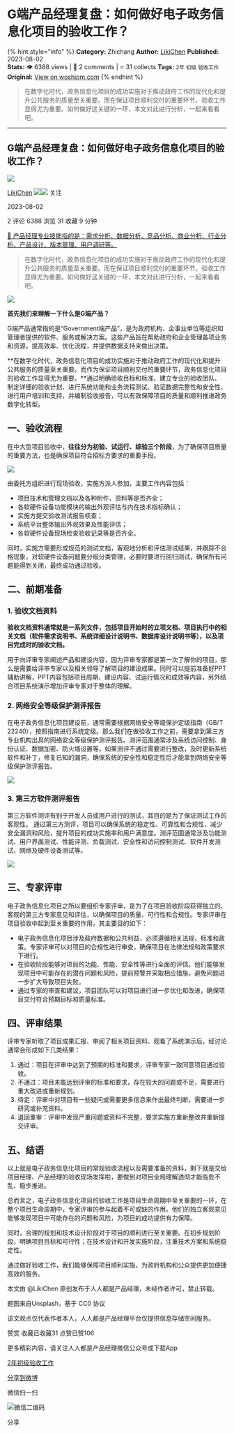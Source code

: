 # G端产品经理复盘：如何做好电子政务信息化项目的验收工作？
{% hint style="info" %}
**Category:** Zhichang
**Author:** [LikiChen](https://www.woshipm.com/u/1307414)
**Published:** 2023-08-02  
**Stats:** 👁️ 6388 views | 💬 2 comments | ⭐ 31 collects
**Tags:** `2年` `初级` `验收工作`
**Original:** [View on woshipm.com](https://www.woshipm.com/zhichang/5857973.html)
{% endhint %}
> 在数字化时代，政务信息化项目的成功实施对于推动政府工作的现代化和提升公共服务的质量至关重要。而在保证项目顺利交付的重要环节，验收工作显得尤为重要。如何做好这关键的一环，本文对此进行分析，一起来看看吧。

---

## G端产品经理复盘：如何做好电子政务信息化项目的验收工作？

[![](https://static.woshipm.com/pmapp_avatar_20250206151002_4097.jpeg?imageView2/1/w/72/h/72/q/100)](https://www.woshipm.com/u/1307414)

[LikiChen](https://www.woshipm.com/u/1307414) ![](https://static.woshipm.com/tag/1101_1@2x.png)![](https://static.woshipm.com/tag/1501_1@2x.png) 关注

2023-08-02

2 评论 6388 浏览 31 收藏 9 分钟

[🔗 产品经理专业技能指的是：需求分析、数据分析、竞品分析、商业分析、行业分析、产品设计、版本管理、用户调研等。](https://ke.qidianla.com/courses/90pm)

> 在数字化时代，政务信息化项目的成功实施对于推动政府工作的现代化和提升公共服务的质量至关重要。而在保证项目顺利交付的重要环节，验收工作显得尤为重要。如何做好这关键的一环，本文对此进行分析，一起来看看吧。

![](https://image.woshipm.com/2023/04/17/b3b34514-dcf5-11ed-ab4d-00163e0b5ff3.png)

**首先我们来理解一下什么是G端产品？**

G端产品通常指的是“Government端产品”，是为政府机构、企事业单位等组织和管理者提供的软件、服务或解决方案。这些产品旨在帮助政府和企业管理各项业务和资源，提高效率、优化流程，并提供数据支持来做出决策。

**在数字化时代，政务信息化项目的成功实施对于推动政府工作的现代化和提升公共服务的质量至关重要。而作为保证项目顺利交付的重要环节，政务信息化项目的验收工作显得尤为重要。**通过明确验收目标和标准、建立专业的验收团队、制定详细的验收计划、进行系统功能和业务流程测试、验证数据完整性和安全性、进行用户培训和支持，并编制验收报告，可以有效保障项目的质量和顺利推进政务数字化转型。

## 一、验收流程

在中大型项目验收中，**往往分为初验、试运行、综验三个阶段**，为了确保项目质量的重要方法，也是确保项目符合招标方要求的重要手段。

![](https://image.woshipm.com/2023/06/30/df968b00-16ed-11ee-89ad-00163e0b5ff3.png)

由委托方组织进行现场验收，实施方派人参加，主要工作内容包括：

*   项目技术和管理文档以及各种附件、资料等是否齐全；
*   各软硬件设备功能模块的输出外观评估与内在技术指标确认；
*   实施方提交验收测试报告核查；
*   系统平台整体输出外观效果及性能评估；
*   各软硬件设备现场检查验收记录等是否齐全。

同时，实施方需要形成规范的测试文档，客观地分析和评估测试结果，并跟踪不合格现象，对软硬件设备问题要分级分类管理，必要时要进行回归测试，确保所有问题能得到关闭，最终成功通过验收。

## 二、前期准备

### 1\. 验收文档资料

**验收文档资料通常就是一系列文件，包括项目开始时的立项文档、项目执行中的相关文档（软件需求说明书、系统详细设计说明书、数据库设计说明书等），以及项目完成时的验收文档。**

用于向评审专家阐述产品和建设内容，因为评审专家都是第一次了解你的项目，那么是需要给评审专家以及相关领导了解项目的建设成果。同时可以提前准备好PPT辅助讲解，PPT内容包括项目周期、建设内容、试运行情况和成效等内容，另外结合项目系统演示增加评审专家对于整体的理解。

### 2\. 网络安全等级保护测评报告

在电子政务信息化项目建设前，通常需要根据网络安全等级保护定级指南（GB/T 22240），按照指南进行系统定级。那么我们在做验收工作之前，需要拿到第三方专业机构出具的网络安全等级保护测评报告。测评范围通常涉及系统访问控制、身份认证、数据加密、防火墙设置等，如果测评不通过需要进行整改，及时更新系统软件和补丁，修复已知的漏洞，确保系统的安全性和稳定性后才能拿到网络安全等级保护测评报告。

![](https://image.woshipm.com/2023/08/01/07b7f0ba-3034-11ee-b430-00163e0b5ff3.png)

### 3\. 第三方软件测评报告

第三方软件测评有别于开发人员或用户进行的测试，其目的是为了保证测试工作的客观性。 通过第三方测评，项目可以确保系统的稳定性、可靠性和合规性，减少安全漏洞和风险，提升项目的成功实施率和用户满意度。测评范围通常涉及功能测试、用户界面测试、性能评测、负载测试、安全性和访问控制测试、软件开发测试、网络及硬件设备测试等。

![](https://image.woshipm.com/2023/07/20/8c9c55ba-26a6-11ee-b91f-00163e0b5ff3.png)

## 三、专家评审

电子政务信息化项目之所以要组织专家评审，是为了在项目验收阶段获得独立的、客观的第三方专家意见和评估，以确保项目的质量、可行性和合规性。专家评审在项目验收中起到至关重要的作用，其主要目的如下：

*   电子政务信息化项目涉及政府数据和公共利益，必须遵循相关法规、标准和政策。专家评审可以对项目的合规性进行审查，确保项目在法律法规和政策要求下进行。
*   在验收阶段能够对项目的功能、性能、安全性等进行全面的评估。他们能够发现项目中可能存在的潜在问题和风险，提前预警并采取相应措施，避免问题进一步扩大导致项目失败。
*   通过专家的审查和建议，项目团队可以对项目进行进一步优化和改进，确保项目交付符合预期目标和质量标准。

## 四、评审结果

评审专家听取了项目成果汇报、审阅了相关项目资料、观看了系统演示后，经讨论通常会形成如下几类结果：

1.  通过：项目在评审中达到了预期的标准和要求，评审专家一致同意项目通过验收。
2.  不通过：项目未能达到评审的标准和要求，存在较大的问题或不足，需要进行重大改进或重新规划。
3.  待定：评审中对项目有一些疑问或需要更多信息来作出最终判断，需要进一步研究或补充资料。
4.  退回重审：评审中发现严重问题或资料不完整，要求实施方重新整改并重新提交评审。

## 五、结语

以上就是电子政务信息化项目的常规验收流程以及需要准备的资料，剩下就是交给项目经理、产品经理的验收现场发挥啦，要做到对项目全局理解透彻才能临危不乱、稳步推进。

总而言之，电子政务信息化项目的验收工作是项目生命周期中至关重要的一环，在整个项目生命周期中，专家评审的参与起着不可或缺的作用。他们的独立客观意见能够发现项目中可能存在的问题和风险，为项目的成功提供有力保障。

同时，合理的规划和技术设计阶段对于项目的顺利进行至关重要。在初步规划阶段，明确项目目标和可行性；在技术设计和开发实施阶段，注重技术方案和系统稳定性。

通过做好验收工作，我们能够保障项目顺利实施，为政府机构和公众提供更加便捷高效的服务。

本文由 @LikiChen 原创发布于人人都是产品经理，未经作者许可，禁止转载。

题图来自Unsplash，基于 CC0 协议

该文观点仅代表作者本人，人人都是产品经理平台仅提供信息存储空间服务。

赞赏 收藏已收藏31 点赞已赞106

更多精彩内容，请关注人人都是产品经理微信公众号或下载App

[2年](https://www.woshipm.com/tag/2%e5%b9%b4)[初级](https://www.woshipm.com/tag/%e5%88%9d%e7%ba%a7)[验收工作](https://www.woshipm.com/tag/%e9%aa%8c%e6%94%b6%e5%b7%a5%e4%bd%9c)

[分享到微博](https://service.weibo.com/share/share.php?appkey=2775287854&title=G端产品经理复盘：如何做好电子政务信息化项目的验收工作？&url=https://www.woshipm.com/zhichang/5857973.html&pic=https://image.woshipm.com/2023/04/17/b3b34514-dcf5-11ed-ab4d-00163e0b5ff3.png)

微信扫一扫

![微信二维码](https://api.pwmqr.com/qrcode/create/?url=https://www.woshipm.com/zhichang/5857973.html)

分享